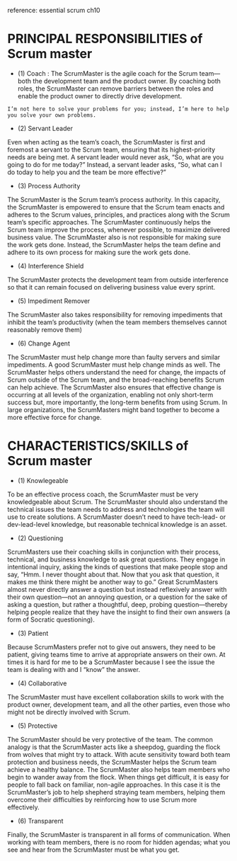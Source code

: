 reference: essential scrum ch10

# PRINCIPAL RESPONSIBILITIES of Scrum master

- (1) Coach
: The ScrumMaster is the agile coach for the Scrum team—both the development team and the product owner. By coaching both roles, the ScrumMaster can remove barriers between the roles and enable the product owner to directly drive development.

`I’m not here to solve your problems for you; instead, I’m here to help you solve your own problems.`

- (2) Servant Leader

Even when acting as the team’s coach, the ScrumMaster is first and foremost a servant to the Scrum team, ensuring that its highest-priority needs are being met. A servant leader would never ask, “So, what are you going to do for me today?” Instead, a servant leader asks, “So, what can I do today to help you and the team be more effective?”

- (3) Process Authority

The ScrumMaster is the Scrum team’s process authority. In this capacity, the ScrumMaster is empowered to ensure that the Scrum team enacts and adheres to the Scrum values, principles, and practices along with the Scrum team’s specific approaches. The ScrumMaster continuously helps the Scrum team improve the process, whenever possible, to maximize delivered business value. The ScrumMaster also is not responsible for making sure the work gets done. Instead, the ScrumMaster helps the team define and adhere to its own process for making sure the work gets done.

- (4) Interference Shield

The ScrumMaster protects the development team from outside interference so that it can remain focused on delivering business value every sprint. 

- (5) Impediment Remover

The ScrumMaster also takes responsibility for removing impediments that inhibit the team’s productivity (when the team members themselves cannot reasonably remove them)

- (6) Change Agent

The ScrumMaster must help change more than faulty servers and similar impediments. A good ScrumMaster must help change minds as well. The ScrumMaster helps others understand the need for change, the impacts of Scrum outside of the Scrum team, and the broad-reaching benefits Scrum can help achieve. The ScrumMaster also ensures that effective change is occurring at all levels of the organization, enabling not only short-term success but, more importantly, the long-term benefits from using Scrum. In large organizations, the ScrumMasters might band together to become a more effective force for change.

# CHARACTERISTICS/SKILLS of Scrum master

- (1) Knowlegeable

To be an effective process coach, the ScrumMaster must be very knowledgeable about Scrum. The ScrumMaster should also understand the technical issues the team needs to address and technologies the team will use to create solutions. A ScrumMaster doesn’t need to have tech-lead- or dev-lead-level knowledge, but reasonable technical knowledge is an asset.

- (2) Questioning 

ScrumMasters use their coaching skills in conjunction with their process, technical, and business knowledge to ask great questions. They engage in intentional inquiry, asking the kinds of questions that make people stop and say, “Hmm. I never thought about that. Now that you ask that question, it makes me think there might be another way to go.” Great ScrumMasters almost never directly answer a question but instead reflexively answer with their own question—not an annoying question, or a question for the sake of asking a question, but rather a thoughtful, deep, probing question—thereby helping people realize that they have the insight to find their own answers (a form of Socratic questioning).

- (3) Patient

Because ScrumMasters prefer not to give out answers, they need to be patient, giving teams time to arrive at appropriate answers on their own. At times it is hard for me to be a ScrumMaster because I see the issue the team is dealing with and I “know” the answer.

- (4) Collaborative

The ScrumMaster must have excellent collaboration skills to work with the product owner, development team, and all the other parties, even those who might not be directly involved with Scrum.

- (5) Protective

The ScrumMaster should be very protective of the team. The common analogy is that the ScrumMaster acts like a sheepdog, guarding the flock from wolves that might try to attack. With acute sensitivity toward both team protection and business needs, the ScrumMaster helps the Scrum team achieve a healthy balance. 
The ScrumMaster also helps team members who begin to wander away from the flock. When things get difficult, it is easy for people to fall back on familiar, non-agile approaches. In this case it is the ScrumMaster’s job to help shepherd straying team members, helping them overcome their difficulties by reinforcing how to use Scrum more effectively.

- (6) Transparent

Finally, the ScrumMaster is transparent in all forms of communication. When working with team members, there is no room for hidden agendas; what you see and hear from the ScrumMaster must be what you get.